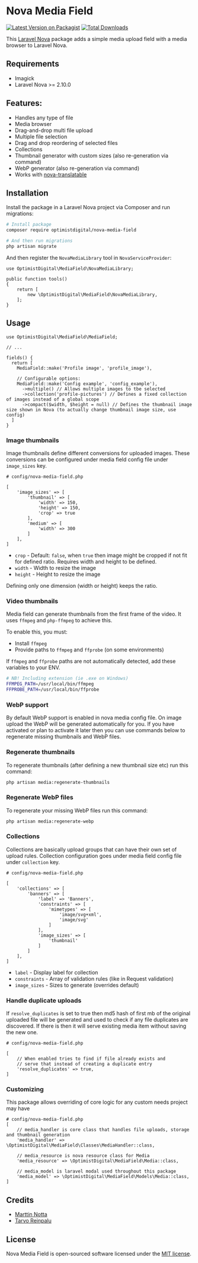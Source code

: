 # Nova Media Field

[![Latest Version on Packagist](https://img.shields.io/packagist/v/optimistdigital/nova-media-field.svg?style=flat-square)](https://packagist.org/packages/optimistdigital/nova-media-field)
[![Total Downloads](https://img.shields.io/packagist/dt/optimistdigital/nova-media-field.svg?style=flat-square)](https://packagist.org/packages/optimistdigital/nova-media-field)

This [Laravel Nova](https://nova.laravel.com) package adds a simple media upload field with a media browser to Laravel Nova.

## Requirements

- Imagick
- Laravel Nova >= 2.10.0

## Features:

- Handles any type of file
- Media browser
- Drag-and-drop multi file upload
- Multiple file selection
- Drag and drop reordering of selected files
- Collections
- Thumbnail generator with custom sizes (also re-generation via command)
- WebP generator (also re-generation via command)
- Works with [nova-translatable](https://github.com/optimistdigital/nova-translatable)

## Installation

Install the package in a Laravel Nova project via Composer and run migrations:

```bash
# Install package
composer require optimistdigital/nova-media-field

# And then run migrations
php artisan migrate
```

And then register the `NovaMediaLibrary` tool in `NovaServiceProvider`:

```
use OptimistDigital\MediaField\NovaMediaLibrary;

public function tools()
{
    return [
        new \OptimistDigital\MediaField\NovaMediaLibrary,
    ];
}
```

## Usage

```
use OptimistDigital\MediaField\MediaField;

// ...

fields() {
  return [
    MediaField::make('Profile image', 'profile_image'),

    // Configurable options:
    MediaField::make('Config example', 'config_example'),
      ->multiple() // Allows multiple images to tbe selected
      ->collection('profile-pictures') // Defines a fixed collection of images instead of a global scope
      ->compact($width, $height = null) // Defines the thumbnail image size shown in Nova (to actually change thumbnail image size, use config)
  ]
}

```

### Image thumbnails

Image thumbnails define different conversions for uploaded images. These conversions can be configured
under media field config file under `image_sizes` key.

```
# config/nova-media-field.php

[
    'image_sizes' => [
        'thumbnail' => [
            'width' => 150,
            'height' => 150,
            'crop' => true
        ],
        'medium' => [
            'width' => 300
        ]
    ],
]
```

- `crop` - Default: `false`, when `true` then image might be cropped if not fit for defined ratio. Requires width and height to be defined.
- `width` - Width to resize the image
- `height` - Height to resize the image

Defining only one dimension (width or height) keeps the ratio.

### Video thumbnails

Media field can generate thumbnails from the first frame of the video. It uses `ffmpeg` and `php-ffmpeg` to achieve this.

To enable this, you must:

- Install `ffmpeg`
- Provide paths to `ffmpeg` and `ffprobe` (on some environments)

If `ffmpeg` and `ffprobe` paths are not automatically detected, add these variables to your ENV.

```bash
# NB! Including extension (ie .exe on Windows)
FFMPEG_PATH=/usr/local/bin/ffmpeg
FFPROBE_PATH=/usr/local/bin/ffprobe
```

### WebP support

By default WebP support is enabled in nova media config file. On image upload
the WebP will be generated automatically for you. If you have activated
or plan to activate it later then you can use commands below to regenerate
missing thumbnails and WebP files.

### Regenerate thumbnails

To regenerate thumbnails (after defining a new thumbnail size etc) run this command:

```bash
php artisan media:regenerate-thumbnails
```

### Regenerate WebP files

To regenerate your missing WebP files run this command:

```bash
php artisan media:regenerate-webp
```

### Collections

Collections are basically upload groups that can have their own set of upload rules.
Collection configuration goes under media field config file under `collection` key.

```
# config/nova-media-field.php

[
    'collections' => [
        'banners' => [
            'label' => 'Banners',
            'constraints' => [
                'mimetypes' => [
                    'image/svg+xml',
                    'image/svg'
                ]
            ],
            'image_sizes' => [
                'thumbnail'
            ]
        ]
    ],
]

```

- `label` - Display label for collection
- `constraints` - Array of validation rules (like in Request validation)
- `image_sizes` - Sizes to generate (overrides default)


### Handle duplicate uploads

If `resolve_duplicates` is set to true then md5 hash of first mb of the original uploaded
file will be generated and used to check if any file duplicates are discovered. If there is
then it will serve existing media item without saving the new one.

```
# config/nova-media-field.php

[
    // When enabled tries to find if file already exists and
    // serve that instead of creating a duplicate entry
    'resolve_duplicates' => true,
]
```

### Customizing

This package allows overriding of core logic for any custom needs project may have

```
# config/nova-media-field.php
[
    // media_handler is core class that handles file uploads, storage and thumbnail generation
    'media_handler' => \OptimistDigital\MediaField\Classes\MediaHandler::class,

    // media_resource is nova resource class for Media
    'media_resource' => \OptimistDigital\MediaField\Media::class,

    // media_model is laravel modal used throughout this package
    'media_model' => \OptimistDigital\MediaField\Models\Media::class,
]

```


## Credits

- [Marttin Notta](https://github.com/marttinnotta)
- [Tarvo Reinpalu](https://github.com/Tarpsvo)

## License

Nova Media Field is open-sourced software licensed under the [MIT license](LICENSE.md).
